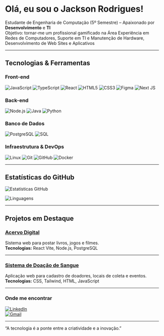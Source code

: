 # Olá, eu sou o Jackson Rodrigues!

Estudante de Engenharia de Computação (5º Semestre) – 
Apaixonado por **Desenvolvimento** e **TI**  
Objetivo: tornar-me um profissional gamificado na Área
Experiência em Redes de Computadores, Suporte em TI e Manutenção de Hardware, Desenvolvimento de Web Sites e Aplicativos

---

##  Tecnologias & Ferramentas

### Front-end
![JavaScript](https://img.shields.io/badge/JavaScript-F7DF1E?style=for-the-badge&logo=javascript&logoColor=black)
![TypeScript](https://img.shields.io/badge/TypeScript-3178C6?style=for-the-badge&logo=typescript&logoColor=white)
![React](https://img.shields.io/badge/React-20232A?style=for-the-badge&logo=react&logoColor=61DAFB)
![HTML5](https://img.shields.io/badge/HTML5-E34F26?style=for-the-badge&logo=html5&logoColor=white)
![CSS3](https://img.shields.io/badge/CSS3-1572B6?style=for-the-badge&logo=css3&logoColor=white)
![Figma](https://img.shields.io/badge/Figma-F24E1E?style=for-the-badge&logo=figma&logoColor=white)
![Next JS](https://img.shields.io/badge/Next.js-000000?style=for-the-badge&logo=nextdotjs&logoColor=white)

### Back-end
![Node.js](https://img.shields.io/badge/Node.js-43853D?style=for-the-badge&logo=node.js&logoColor=white)
![Java](https://img.shields.io/badge/Java-ED8B00?style=for-the-badge&logo=openjdk&logoColor=white)
![Python](https://img.shields.io/badge/Python-3776AB?style=for-the-badge&logo=python&logoColor=white)



### Banco de Dados
![PostgreSQL](https://img.shields.io/badge/PostgreSQL-316192?style=for-the-badge&logo=postgresql&logoColor=white)
![SQL](https://img.shields.io/badge/SQL-025E8C?style=for-the-badge&logo=database&logoColor=white)

### Infraestrutura & DevOps
![Linux](https://img.shields.io/badge/Linux-FCC624?style=for-the-badge&logo=linux&logoColor=black)
![Git](https://img.shields.io/badge/Git-F05032?style=for-the-badge&logo=git&logoColor=white)
![GitHub](https://img.shields.io/badge/GitHub-181717?style=for-the-badge&logo=github&logoColor=white)
![Docker](https://img.shields.io/badge/Docker-2496ED?style=for-the-badge&logo=docker&logoColor=white)

---

## Estatísticas do GitHub
![Estatísticas GitHub](https://github-readme-stats.vercel.app/api?username=Jackson90989&show_icons=true&theme=radical&locale=pt-BR&border_color=FF00FF&text_color=00FFFF&icon_color=FF00FF&bg_color=0A0A0A)  

![Linguagens](https://github-readme-stats.vercel.app/api/top-langs/?username=Jackson90989&layout=compact&theme=radical&locale=pt-BR&border_color=FF00FF&text_color=00FFFF&icon_color=FF00FF&bg_color=0A0A0A&langs_count=10)

---

## Projetos em Destaque

### [Acervo Digital](https://github.com/Jackson90989/acervo-digital-hub)  
Sistema web para postar livros, jogos e filmes.  
**Tecnologias:** React Vite, Node.js, PostgreSQL  

---

### [Sistema de Doação de Sangue](https://github.com/Jackson90989/doe-vida-novo-)  
Aplicação web para cadastro de doadores, locais de coleta e eventos.  
**Tecnologias:** CSS, Tailwind, HTML, JavaScript 

---

### Onde me encontrar
[![LinkedIn](https://img.shields.io/badge/LinkedIn-0077B5?style=for-the-badge&logo=linkedin&logoColor=white)](https://www.linkedin.com/in/rodriguesjackson/)  
[![Gmail](https://img.shields.io/badge/Email-D14836?style=for-the-badge&logo=gmail&logoColor=white)](mailto:jacksonrodriguessilva2@gmail.com)  

---

“A tecnologia é a ponte entre a criatividade e a inovação.”  



